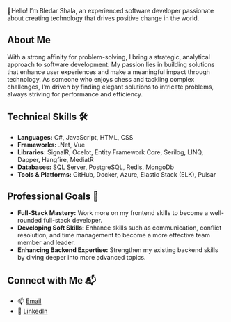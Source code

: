 👋Hello! I’m Bledar Shala, an experienced software developer passionate about creating technology that drives positive change in the world.

## About Me
With a strong affinity for problem-solving, I bring a strategic, analytical approach to software development. My passion lies in building solutions that enhance user experiences and make a meaningful impact through technology. As someone who enjoys chess and tackling complex challenges, I’m driven by finding elegant solutions to intricate problems, always striving for performance and efficiency.

## Technical Skills 🛠️
- **Languages:** C#, JavaScript, HTML, CSS
- **Frameworks:** .Net, Vue
- **Libraries:**  SignalR, Ocelot, Entity Framework Core, Serilog, LINQ, Dapper, Hangfire, MediatR
- **Databases:** SQL Server, PostgreSQL, Redis, MongoDb
- **Tools & Platforms:** GitHub, Docker, Azure, Elastic Stack (ELK), Pulsar

## Professional Goals 🚀
- **Full-Stack Mastery:** Work more on my frontend skills to become a well-rounded full-stack developer.
- **Developing Soft Skills:** Enhance skills such as communication, conflict resolution, and time management to become a more effective team member and leader.
- **Enhancing Backend Expertise:** Strengthen my existing backend skills by diving deeper into more advanced topics.

## Connect with Me 📬
- 📫 [Email](mailto:bledaradam11@gmail.com)
- 🔗 [LinkedIn](https://www.linkedin.com/in/bledar-shala-79a3a2221/)
